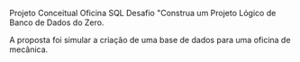 Projeto Conceitual Oficina SQL 
Desafio "Construa um Projeto Lógico de Banco de Dados do Zero.

A proposta foi simular a criação de uma base de dados para uma oficina de mecânica.
